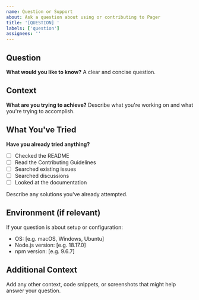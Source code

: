 ```yaml
---
name: Question or Support
about: Ask a question about using or contributing to Pager
title: '[QUESTION] '
labels: ['question']
assignees: ''
---
```


## Question

**What would you like to know?**
A clear and concise question.

## Context

**What are you trying to achieve?**
Describe what you're working on and what you're trying to accomplish.

## What You've Tried

**Have you already tried anything?**

- [ ] Checked the README
- [ ] Read the Contributing Guidelines
- [ ] Searched existing issues
- [ ] Searched discussions
- [ ] Looked at the documentation

Describe any solutions you've already attempted.

## Environment (if relevant)

If your question is about setup or configuration:

- OS: [e.g. macOS, Windows, Ubuntu]
- Node.js version: [e.g. 18.17.0]
- npm version: [e.g. 9.6.7]

## Additional Context

Add any other context, code snippets, or screenshots that might help answer your question.
